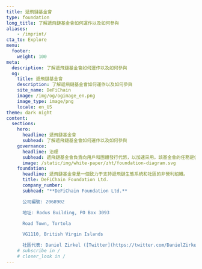 ```yaml
---
title: 遞飛鏈基金會
type: foundation
long_title: 了解遞飛鏈基金會如何運作以及如何參與
aliases:
    - /imprint/
cta_to: Explore
menu:
  footer:
    weight: 100
meta:
  description: 了解遞飛鏈基金會如何運作以及如何參與
  og:
    title: 遞飛鏈基金會
    description: 了解遞飛鏈基金會如何運作以及如何參與
    site_name: DeFiChain
    image: /img/og/ogimage_en.png
    image_type: image/png
    locale: en_US
theme: dark night
content:
  sections:
    hero:
      headline: 遞飛鏈基金會
      subhead: 了解遞飛鏈基金會如何運作以及如何參與
    governance:
      headline: 治理
      subhead: 遞飛鏈基金會負責向用戶和團體發行代幣，以加速采用。該基金會的任務是促進生態系統，引進生態系統夥伴，指導開發生態系統夥伴工具，以及開展其他活動，新增生態系統夥伴的加入。
      image: /static/img/white-paper/zht/foundation-diagram.svg
    foundation:
      headline: 遞飛鏈基金會是一個致力于支持遞飛鏈生態系統和社區的非營利組織。
      title: DeFiChain Foundation Ltd.
      company_number:
      subhead: "**DeFiChain Foundation Ltd.**

      公司編號: 2068902

      地址: Rodus Building, PO Box 3093

      Road Town, Tortola

      VG1110, British Virgin Islands

      社區代表: Daniel Zirkel ([Twitter](https://twitter.com/DanielZirkel))"
    # subscribe in /
    # closer_look in /
---
```

